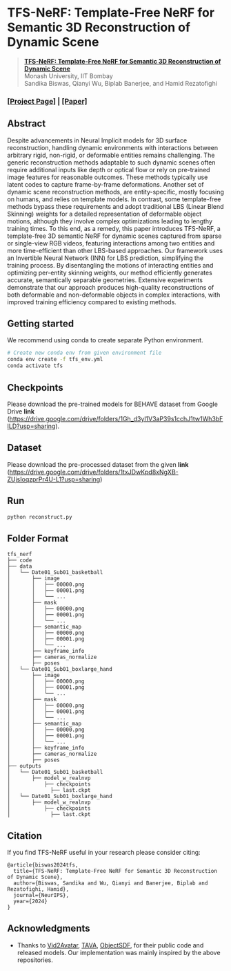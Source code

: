 # TFS-NeRF: Template-Free NeRF for Semantic 3D Reconstruction of Dynamic Scene


> [**TFS-NeRF: Template-Free NeRF for Semantic 3D Reconstruction of Dynamic Scene**](https://github.com/sbsws88/tfs_nerf.github.io/)            
> Monash University, IIT Bombay   
> Sandika Biswas, Qianyi Wu, Biplab Banerjee, and Hamid Rezatofighi   

### [**[Project Page]**](https://github.com/sbsws88/tfs_nerf.github.io/) **|** [**[Paper]**](https://arxiv.org/abs/2409.17459)

Abstract
-----------------
Despite advancements in Neural Implicit models for 3D surface reconstruction, handling dynamic environments with interactions between arbitrary rigid, non-rigid, or deformable entities remains challenging. The generic reconstruction methods adaptable to such dynamic scenes often require additional inputs like depth or optical flow or rely on pre-trained image features for reasonable outcomes. These methods typically use latent codes to capture frame-by-frame deformations. Another set of dynamic scene reconstruction methods, are entity-specific, mostly focusing on humans, and relies on template models. In contrast, some template-free methods bypass these requirements and adopt traditional LBS (Linear Blend Skinning) weights for a detailed representation of deformable object motions, although they involve complex optimizations leading to lengthy training times. To this end, as a remedy, this paper introduces TFS-NeRF, a template-free 3D semantic NeRF for dynamic scenes captured from sparse or single-view RGB videos, featuring interactions among two entities and more time-efficient than other LBS-based approaches. Our framework uses an Invertible Neural Network (INN) for LBS prediction, simplifying the training process. By disentangling the motions of interacting entities and optimizing per-entity skinning weights, our method efficiently generates accurate, semantically separable geometries. Extensive experiments demonstrate that our approach produces high-quality reconstructions of both deformable and non-deformable objects in complex interactions, with improved training efficiency compared to existing methods. 

Getting started
-----------------
We recommend using conda to create separate Python environment.
```bash
# Create new conda env from given environment file
conda env create -f tfs_env.yml
conda activate tfs

```

Checkpoints
-----------------
Please download the pre-trained models for BEHAVE dataset from Google Drive **link** (https://drive.google.com/drive/folders/1Gh_d3yl1V3aP39s1cchJ1tw1Wh3bFILD?usp=sharing).

Dataset
-----------------

Please download the pre-processed dataset from the given **link** (https://drive.google.com/drive/folders/1txJDwKpd8xNgXB-ZUjsIoqzprPr4U-L1?usp=sharing) 

Run
-----------------

```bash
python reconstruct.py
```

Folder Format
-----------------
```
tfs_nerf
├── code
├── data
│   └── Date01_Sub01_basketball
│   	├── image
│       │   ├── 00000.png
│       │   ├── 00001.png
│       │   └── ...
│   	├── mask
│      	│   ├── 00000.png
│       │   ├── 00001.png
│       │   └── ...
│   	├── semantic_map
│      	│   ├── 00000.png
│       │   ├── 00001.png
│       │   └── ...
│   	├── keyframe_info
│   	├── cameras_normalize
│   	├── poses
│   └── Date01_Sub01_boxlarge_hand
│   	├── image
│       │   ├── 00000.png
│       │   ├── 00001.png
│       │   └── ...
│   	├── mask
│      	│   ├── 00000.png
│       │   ├── 00001.png
│       │   └── ...
│   	├── semantic_map
│      	│   ├── 00000.png
│       │   ├── 00001.png
│       │   └── ...
│   	├── keyframe_info
│   	├── cameras_normalize
│   	├── poses
├── outputs
│   └── Date01_Sub01_basketball
│   	├── model_w_realnvp
│   	    ├── checkpoints
│             ├── last.ckpt
│   └── Date01_Sub01_boxlarge_hand
│   	├── model_w_realnvp
│   	    ├── checkpoints
│             ├── last.ckpt
```

Citation
---------------
If you find TFS-NeRF useful in your research please consider citing:
```
@article{biswas2024tfs,
  title={TFS-NeRF: Template-Free NeRF for Semantic 3D Reconstruction of Dynamic Scene},
  author={Biswas, Sandika and Wu, Qianyi and Banerjee, Biplab and Rezatofighi, Hamid},
  journal={NeurIPS},
  year={2024}
}
```

## Acknowledgments
- Thanks to [Vid2Avatar](https://github.com/MoyGcc/vid2avatar/tree/main), [TAVA](https://github.com/facebookresearch/tava), [ObjectSDF](https://github.com/QianyiWu/objsdf), for their public code and released models. Our implementation was mainly inspired by the above repositories.
